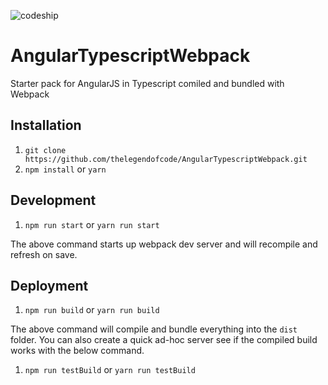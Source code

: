 ![codeship]

# AngularTypescriptWebpack

Starter pack for AngularJS in Typescript comiled and bundled with Webpack

## Installation

1. `git clone https://github.com/thelegendofcode/AngularTypescriptWebpack.git`
1. `npm install` or `yarn`

## Development

1. `npm run start` or `yarn run start`

The above command starts up webpack dev server and will recompile and refresh on save.

## Deployment

1. `npm run build` or `yarn run build`

The above command will compile and bundle everything into the `dist` folder. You can also create a quick ad-hoc server see if the compiled build works with the below command.

1. `npm run testBuild` or `yarn run testBuild`

[codeship]: https://codeship.com/projects/340515d0-e7e3-0134-c58f-1635a52dc88d/status?branch=master
